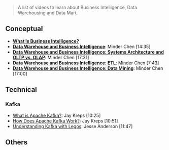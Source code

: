 > A list of videos to learn about Business Intelligence, Data Warehousing and Data Mart.

## Conceptual
* [**What Is Business Intelligence?**](https://www.youtube.com/watch?v=LFnewuBsYiY)
* [**Data Warehouse and Business Intelligence**](https://www.youtube.com/watch?v=PlV-S3TQOGg): Minder Chen [14:35]
* [**Data Warehouse and Business Intelligence: Systems Architecture and OLTP vs. OLAP**](https://www.youtube.com/watch?v=DffOEbxr9fI): Minder Chen [17:31]
* [**Data Warehouse and Business Intelligence: ETL**](https://www.youtube.com/watch?v=kTYoksgtx-c): Minder Chen [7:43]
* [**Data Warehouse and Business Intelligence: Data Mining**](https://www.youtube.com/watch?v=38sU64Zd_6Q): Minder Chen [17:00]

## Technical
### Kafka
* [What is Apache Kafka?](https://www.youtube.com/watch?v=mAgmwHHR6xY): Jay Kreps [10:25]
* [How Does Apache Kafka Work?](https://www.youtube.com/watch?v=EiWsPd6JDoo): Jay Kreps [10:51]
* [Understanding Kafka with Legos](https://www.youtube.com/watch?v=Q5wOegcVa8E): Jesse Anderson [11:47]

## Others
